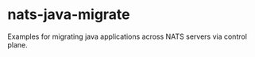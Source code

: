 # nats-java-migrate
Examples for migrating java applications across NATS servers via control plane.
